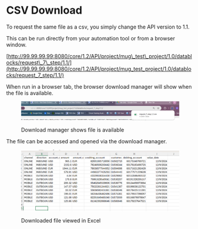 # CSV Download

To request the same file as a csv, you simply change the API version to 1.1.

&#x20;This can be run directly from your automation tool or from a browser window.

[http://99.99.99.99:8080/core/1.2/API/project/mug\_test\_project/1.0/datablocks/request\_7\_step/1.1/](http://99.99.99.99:8080/core/1.2/API/project/mug_test_project/1.0/datablocks/request_7_step/1.1/)

When run in a browser tab, the browser download manager will show when the file is available.

&#x20;

<figure><img src="../../../../../../.gitbook/assets/image (19) (1) (1).png" alt=""><figcaption><p>Download manager shows file is available</p></figcaption></figure>

&#x20;The file can be accessed and opened via the download manager.&#x20;

&#x20;

<figure><img src="../../../../../../.gitbook/assets/image (20) (1) (1).png" alt=""><figcaption><p>Downloaded file viewed in Excel</p></figcaption></figure>
